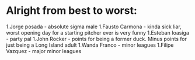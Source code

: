 # Alright from best to worst:
1.Jorge posada - absolute sigma male
1.Fausto Carmona - kinda sick liar, worst opening day for a starting pitcher ever is very funny
1.Esteban Ioasiga - party pal
1.John Rocker - points for being a former duck. Minus points for just being a Long Island adult
1.Wanda Franco - minor leagues
1.Filipe Vazquez - major minor leagues
